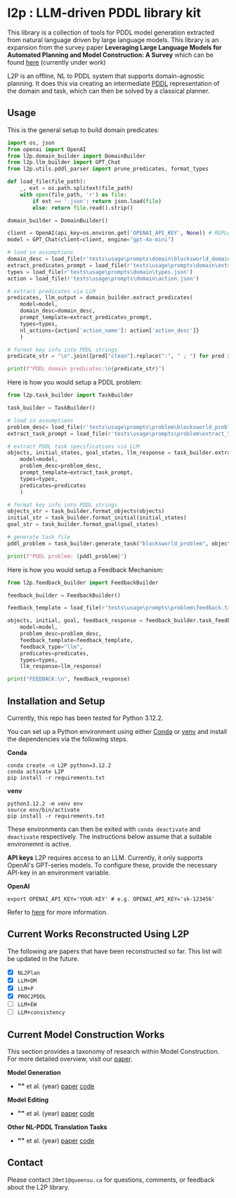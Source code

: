 # l2p : LLM-driven PDDL library kit

This library is a collection of tools for PDDL model generation extracted from natural language driven by large language models. This library is an expansion from the survey paper **Leveraging Large Language Models for Automated Planning and Model Construction: A Survey** which can be found [here](https://puginarug.com) (currently under work)

L2P is an offline, NL to PDDL system that supports domain-agnostic planning. It does this via creating an intermediate [PDDL](https://planning.wiki/guide/whatis/pddl) representation of the domain and task, which can then be solved by a classical planner. 

## Usage

This is the general setup to build domain predicates:
```python
import os, json
from openai import OpenAI
from l2p.domain_builder import DomainBuilder
from l2p.llm_builder import GPT_Chat
from l2p.utils.pddl_parser import prune_predicates, format_types

def load_file(file_path):
    _, ext = os.path.splitext(file_path)
    with open(file_path, 'r') as file:
        if ext == '.json': return json.load(file)
        else: return file.read().strip()

domain_builder = DomainBuilder()

client = OpenAI(api_key=os.environ.get('OPENAI_API_KEY', None)) # REPLACE WITH YOUR OWN OPENAI API KEY 
model = GPT_Chat(client=client, engine="gpt-4o-mini")

# load in assumptions
domain_desc = load_file(r'tests\usage\prompts\domain\blocksworld_domain.txt')
extract_predicates_prompt = load_file(r'tests\usage\prompts\domain\extract_predicates.txt')
types = load_file(r'tests\usage\prompts\domain\types.json')
action = load_file(r'tests\usage\prompts\domain\action.json')

# extract predicates via LLM
predicates, llm_output = domain_builder.extract_predicates(
    model=model,
    domain_desc=domain_desc,
    prompt_template=extract_predicates_prompt,
    types=types,
    nl_actions={action['action_name']: action['action_desc']}
    )

# format key info into PDDL strings
predicate_str = "\n".join([pred["clean"].replace(":", " ; ") for pred in predicates])

print(f"PDDL domain predicates:\n{predicate_str}")
```

Here is how you would setup a PDDL problem:
```python
from l2p.task_builder import TaskBuilder

task_builder = TaskBuilder()

# load in assumptions
problem_desc= load_file(r'tests\usage\prompts\problem\blocksworld_problem.txt')
extract_task_prompt = load_file(r'tests\usage\prompts\problem\extract_task.txt')

# extract PDDL task specifications via LLM
objects, initial_states, goal_states, llm_response = task_builder.extract_task(
    model=model,
    problem_desc=problem_desc,
    prompt_template=extract_task_prompt,
    types=types,
    predicates=predicates
    )

# format key info into PDDL strings
objects_str = task_builder.format_objects(objects)
initial_str = task_builder.format_initial(initial_states)
goal_str = task_builder.format_goal(goal_states)

# generate task file
pddl_problem = task_builder.generate_task("blocksworld_problem", objects_str, initial_str, goal_str)

print(f"PDDL problem: {pddl_problem}")
```

Here is how you would setup a Feedback Mechanism:
```python
from l2p.feedback_builder import FeedbackBuilder

feedback_builder = FeedbackBuilder()

feedback_template = load_file(r'tests\usage\prompts\problem\feedback.txt')

objects, initial, goal, feedback_response = feedback_builder.task_feedback(
    model=model, 
    problem_desc=problem_desc, 
    feedback_template=feedback_template, 
    feedback_type="llm", 
    predicates=predicates,
    types=types, 
    llm_response=llm_response)

print("FEEDBACK:\n", feedback_response)
```


## Installation and Setup
Currently, this repo has been tested for Python 3.12.2.

You can set up a Python environment using either [Conda](https://conda.io) or [venv](https://docs.python.org/3/library/venv.html) and install the dependencies via the following steps.

**Conda**
```
conda create -n L2P python=3.12.2
conda activate L2P
pip install -r requirements.txt
```

**venv**
```
python3.12.2 -m venv env
source env/bin/activate
pip install -r requirements.txt
``` 

These environments can then be exited with `conda deactivate` and `deactivate` respectively. The instructions below assume that a suitable environemnt is active. 

**API keys**
L2P requires access to an LLM. Currently, it only supports OpenAI's GPT-series models. To configure these, provide the necessary API-key in an environment variable.

**OpenAI**
```
export OPENAI_API_KEY='YOUR-KEY' # e.g. OPENAI_API_KEY='sk-123456'
```

Refer to [here](https://platform.openai.com/docs/quickstart) for more information.

## Current Works Reconstructed Using L2P
The following are papers that have been reconstructed so far. This list will be updated in the future.

- [x] `NL2Plan`
- [x] `LLM+DM` 
- [x] `LLM+P`
- [x] `PROC2PDDL`
- [ ] `LLM+EW`
- [ ] `LLM+consistency`

## Current Model Construction Works
This section provides a taxonomy of research within Model Construction. For more detailed overview, visit our [paper](https://puginarug.com).

**Model Generation**
- **""** et al. (year) [paper]() [code]()

**Model Editing**
- **""** et al. (year) [paper]() [code]()

**Other NL-PDDL Translation Tasks**
- **""** et al. (year) [paper]() [code]()

## Contact
Please contact `20mt1@queensu.ca` for questions, comments, or feedback about the L2P library.

